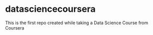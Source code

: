 datasciencecoursera
===================

This is the first repo created while taking a Data Science Course from Coursera
